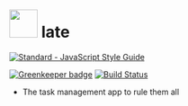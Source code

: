 # <img src=https://github.com/knipferrc/plate/blob/master/static/img/plateLogo.png width="50" height="50" /> late

[![Standard - JavaScript Style Guide](https://cdn.rawgit.com/feross/standard/master/badge.svg)](https://github.com/feross/standard)

[![Greenkeeper badge](https://badges.greenkeeper.io/knipferrc/plate.svg)](https://greenkeeper.io/)
[![Build Status](https://travis-ci.org/knipferrc/plate.svg?branch=master)](https://travis-ci.org/knipferrc/plate)

- The task management app to rule them all
